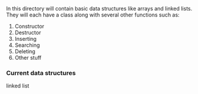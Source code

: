 In this directory will contain basic data structures like arrays and linked lists. They will each have a class along with several other functions such as:
1. Constructor
2. Destructor
3. Inserting
4. Searching
5. Deleting
6. Other stuff

### Current data structures
linked list
